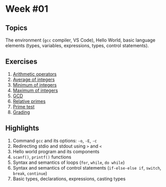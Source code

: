 # Week #01

## Topics

The environment (`gcc` compiler, VS Code), Hello World, basic language elements (types, variables, expressions, types, control statements).

## Exercises

1. [Arithmetic operators](./PC200777.md)
2. [Average of integers](./PC200780.md)
3. [Minimum of integers](./PC200783.md)
4. [Maximum of integers](./PC200785.md)
5. [GCD](./PC200787.md)
6. [Relative primes](./PC200788.md)
7. [Prime test](./PC200789.md)
8. [Grading](./PC200790.md)

## Highlights

1. Command `gcc` and its options: `-o`, `-E`, `-c`
2. Redirecting stdio and stdout using `>` and `<`
3. Hello world program and its components
4. `scanf()`, `printf()` functions
5. Syntax and semantics of loops (`for`, `while`, `do while`)
6. Syntax and semantics of control statements (`if-else-else if`, `switch`, `break`, `continue`)
7. Basic types, declarations, expressions, casting types